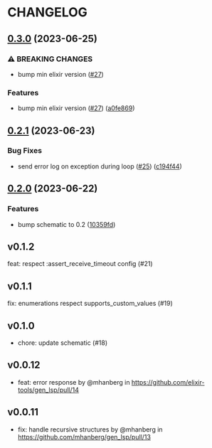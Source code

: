 # CHANGELOG

## [0.3.0](https://github.com/elixir-tools/gen_lsp/compare/v0.2.1...v0.3.0) (2023-06-25)


### ⚠ BREAKING CHANGES

* bump min elixir version ([#27](https://github.com/elixir-tools/gen_lsp/issues/27))

### Features

* bump min elixir version ([#27](https://github.com/elixir-tools/gen_lsp/issues/27)) ([a0fe869](https://github.com/elixir-tools/gen_lsp/commit/a0fe86943fae8c8b8f84e42a74b08187edcdf01d))

## [0.2.1](https://github.com/elixir-tools/gen_lsp/compare/v0.2.0...v0.2.1) (2023-06-23)


### Bug Fixes

* send error log on exception during loop ([#25](https://github.com/elixir-tools/gen_lsp/issues/25)) ([c194f44](https://github.com/elixir-tools/gen_lsp/commit/c194f441378fb265b5551d6b4261040cb49495cc))

## [0.2.0](https://github.com/elixir-tools/gen_lsp/compare/v0.1.2...v0.2.0) (2023-06-22)


### Features

* bump schematic to 0.2 ([10359fd](https://github.com/elixir-tools/gen_lsp/commit/10359fd8b66f70f4ffee5727ebcdd907207c636c))

## v0.1.2

feat: respect :assert_receive_timeout config (#21)

## v0.1.1

fix: enumerations respect supports_custom_values (#19)

## v0.1.0

- chore: update schematic (#18)

## v0.0.12

- feat: error response by @mhanberg in https://github.com/elixir-tools/gen_lsp/pull/14

## v0.0.11

- fix: handle recursive structures by @mhanberg in https://github.com/mhanberg/gen_lsp/pull/13
